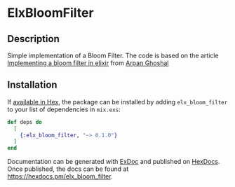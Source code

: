 # ElxBloomFilter

## Description
Simple implementation of a Bloom Filter. The code is based on the article [Implementing a bloom filter in elixir](https://arpanghoshal3.medium.com/implementing-a-bloom-filter-in-elixir-bc30cdcb10e2) from [Arpan Ghoshal](https://arpanghoshal3.medium.com/)

## Installation

If [available in Hex](https://hex.pm/docs/publish), the package can be installed
by adding `elx_bloom_filter` to your list of dependencies in `mix.exs`:

```elixir
def deps do
  [
    {:elx_bloom_filter, "~> 0.1.0"}
  ]
end
```

Documentation can be generated with [ExDoc](https://github.com/elixir-lang/ex_doc)
and published on [HexDocs](https://hexdocs.pm). Once published, the docs can
be found at <https://hexdocs.pm/elx_bloom_filter>.

